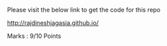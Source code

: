 Please visit the below link to get the code for this repo

http://rajdineshjagasia.github.io/


Marks : 9/10 Points
